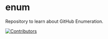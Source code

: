 # enum
Repository to learn about GitHub Enumeration.





[![Contributors](https://img.shields.io/badge/Contributors-2-brightgreen)](https://github.com/EurydiceCorp/enum/graphs/contributors)
